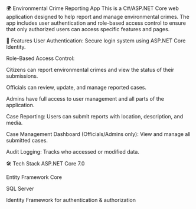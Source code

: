 🌍 Environmental Crime Reporting App
This is a C#/ASP.NET Core web application designed to help report and manage environmental crimes. The app includes user authentication and role-based access control to ensure that only authorized users can access specific features and pages.

🔐 Features
User Authentication: Secure login system using ASP.NET Core Identity.

Role-Based Access Control:

Citizens can report environmental crimes and view the status of their submissions.

Officials can review, update, and manage reported cases.

Admins have full access to user management and all parts of the application.

Case Reporting: Users can submit reports with location, description, and media.

Case Management Dashboard (Officials/Admins only): View and manage all submitted cases.

Audit Logging: Tracks who accessed or modified data.

🛠️ Tech Stack
ASP.NET Core 7.0

Entity Framework Core

SQL Server

Identity Framework for authentication & authorization
